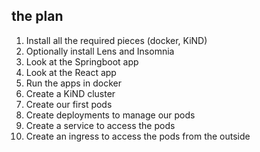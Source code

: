 ## the plan
1. Install all the required pieces (docker, KiND)
2. Optionally install Lens and Insomnia
3. Look at the Springboot app
4. Look at the React app
5. Run the apps in docker
6. Create a KiND cluster
7. Create our first pods
8. Create deployments to manage our pods
9. Create a service to access the pods
10. Create an ingress to access the pods from the outside
